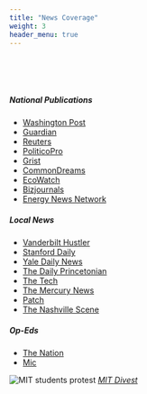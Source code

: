 ```yaml
---
title: "News Coverage"
weight: 3
header_menu: true
---
```


<br><br><br>

##### National Publications

- [Washington Post](https://www.washingtonpost.com/education/2022/02/16/college-fossil-fuel-divest-legal-action/)
- [Guardian](https://www.theguardian.com/environment/2022/feb/16/us-universities-fossil-fuel-divestment-students-legal-complaint)
- [Reuters](https://www.reuters.com/legal/litigation/students-yale-other-top-schools-ask-ags-probe-fossil-fuel-investments-2022-02-16/)
- [PoliticoPro](https://l.messenger.com/l.php?u=https%3A%2F%2Fsubscriber.politicopro.com%2Farticle%2F2022%2F02%2Factivists-file-complaints-against-yale-stanford-mit-over-fossil-fuel-investments-00009366&h=AT3czDs-9RbROHAKiSw49nKvdnSjA_Qdo9rd1oLO_P6HDubnK0G9_gDqqeTVdh0VChIO6cyZj0pzHs4bAd9JTemG8TiyYx1RfGDBIGxNsy1PR7VQtccKUCBBbaA4HldiKMg)
- [Grist](https://grist.org/protest/the-campus-divestment-movement-has-a-sophisticated-new-legal-strategy/)
- [CommonDreams](https://www.commondreams.org/news/2022/02/16/students-top-universities-push-legal-imperative-fossil-fuel-divestment)
- [EcoWatch](https://www.ecowatch.com/universities-fossil-fuel-divestment-students-legal-complaint.html)
- [Bizjournals](https://www.bizjournals.com/bizjournals/news/2022/02/17/college-climate-change-investments.html)
- [Energy News Network](https://energynews.us/digests/slow-divestment-pace-leads-northeast-students-to-file-legal-complaints/)


##### Local News

- [Vanderbilt Hustler](https://vanderbilthustler.com/46134/featured/students-file-legal-complaint-alleging-university-investment-in-fossil-fuels-violates-non-profit-investment-obligations/)
- [Stanford Daily](https://stanforddaily.com/2022/02/16/climate-defense-project-and-fossil-free-stanford-file-legal-complaint-against-stanford/)
- [Yale Daily News](https://yaledailynews.com/blog/2022/02/16/student-activists-allege-yales-fossil-fuel-investments-violate-state-law/)
- [The Daily Princetonian](https://www.dailyprincetonian.com/article/2022/02/divest-legal-complaint-princeton-university-trustees-stanford-mit-yale-vanderbilt-fossil-fuels-new-jersey-attorney-general)
- [The Tech](https://thetech.com/2022/02/17/divestment-legal-complaint)
- [The Mercury News](https://www.mercurynews.com/2022/02/16/stanford-students-file-complaint-against-university-over-fossil-fuel-investments-joining-other-top-universities/)
- [Patch](https://patch.com/new-jersey/princeton/divest-princeton-files-legal-complaint-against-princeton-uni)
- [The Nashville Scene](https://www.nashvillescene.com/news/pithinthewind/vanderbilt-students-use-legal-complaint-to-encourage-fossil-fuel-divestment/article_7e0c3c7a-901d-11ec-b5e7-4b5bc5946eaa.html)

##### Op-Eds 

- [The Nation](https://www.thenation.com/article/activism/divest-princeton-legal-complaint/)
- [Mic](https://www.mic.com/impact/yale-princeton-stanford-students-fossil-fuel-divestment)
<!--
- Morning Joe
-->

![MIT students protest](images/mit2.JPG)
[*MIT Divest*](https://www.mit-divest.com/)